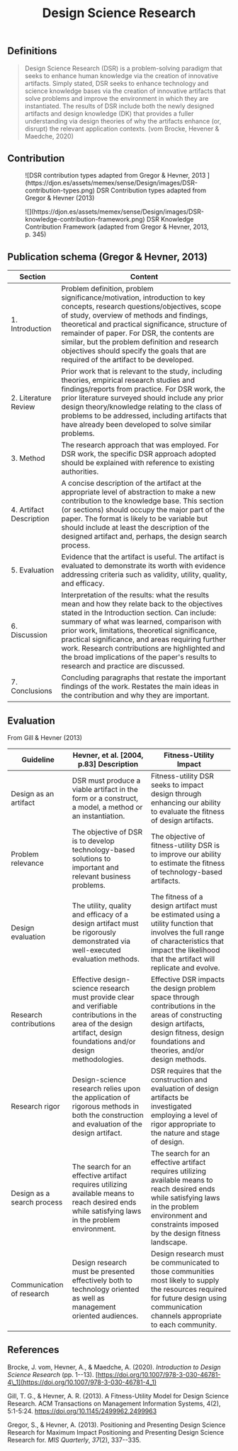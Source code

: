 ﻿---
backlinks:
- title: Design
  url: /sense/Design/design.html
title: Design Science Research
---
## Definitions

> Design Science Research (DSR) is a problem-solving paradigm that seeks to enhance human knowledge via the creation of innovative artifacts. Simply stated, DSR seeks to enhance technology and science knowledge bases via the creation of innovative artifacts that solve problems and improve the environment in which they are instantiated. The results of DSR include both the newly designed artifacts and design knowledge (DK) that provides a fuller understanding via design theories of why the artifacts enhance (or, disrupt) the relevant application contexts. (vom Brocke, Hevener & Maedche, 2020)

## Contribution

<figure markdown>
![DSR contribution types adapted from Gregor & Hevner, 2013 ](https://djon.es/assets/memex/sense/Design/images/DSR-contribution-types.png)
<caption>DSR Contribution types adapted from Gregor & Hevner (2013)</caption>
</figure>

<figure markdown>
![](https://djon.es/assets/memex/sense/Design/images/DSR-knowledge-contribution-framework.png)
<caption>DSR Knowledge Contribution Framework (adapted from Gregor & Hevner, 2013, p. 345)
</figure>

## Publication schema (Gregor & Hevner, 2013)

| Section | Content |
| --- | --- |
| 1. Introduction | Problem definition, problem significance/motivation, introduction to key concepts, research questions/objectives, scope of study, overview of methods and findings, theoretical and practical significance, structure of remainder of paper. For DSR, the contents are similar, but the problem definition and research objectives should specify the goals that are required of the artifact to be developed. |
| 2. Literature Review | Prior work that is relevant to the study, including theories, empirical research studies and findings/reports from practice. For DSR work, the prior literature surveyed should include any prior design theory/knowledge relating to the class of problems to be addressed, including artifacts that have already been developed to solve similar problems. |
| 3. Method | The research approach that was employed. For DSR work, the specific DSR approach adopted should be explained with reference to existing authorities. | 
| 4. Artifact Description | A concise description of the artifact at the appropriate level of abstraction to make a new contribution to the knowledge base. This section (or sections) should occupy the major part of the paper. The format is likely to be variable but should include at least the description of the designed artifact and, perhaps, the design search process. |
| 5. Evaluation | Evidence that the artifact is useful. The artifact is evaluated to demonstrate its worth with evidence addressing criteria such as validity, utility, quality, and efficacy. |
| 6. Discussion | Interpretation of the results: what the results mean and how they relate back to the objectives stated in the Introduction section. Can include: summary of what was learned, comparison with prior work, limitations, theoretical significance, practical significance, and areas requiring further work. Research contributions are highlighted and the broad implications of the paper's results to research and practice are discussed. | 
| 7. Conclusions | Concluding paragraphs that restate the important findings of the work. Restates the main ideas in the contribution and why they are important. |

## Evaluation

From Gill & Hevner (2013)

| Guideline | Hevner, et al. [2004, p.83] Description | Fitness-Utility Impact |
| --- | --- | --- |
| Design as an artifact | DSR must produce a viable artifact in the form or a construct, a model, a method or an instantiation. | Fitness-utility DSR seeks to impact design through enhancing our ability to evaluate the fitness of design artifacts. |
| Problem relevance | The objective of DSR is to develop technology-based solutions to important and relevant business problems. | The objective of fitness-utility DSR is to improve our ability to estimate the fitness of technology-based artifacts. |
| Design evaluation | The utility, quality and efficacy of a design artifact must be rigorously demonstrated via well-executed evaluation methods. | The fitness of a design artifact must be estimated using a utility function that involves the full range of characteristics that impact the likelihood that the artifact will replicate and evolve. |
| Research contributions | Effective design-science research must provide clear and verifiable contributions in the area of the design artifact, design foundations and/or design methodologies.  | Effective DSR impacts the design problem space through contributions in the areas of constructing design artifacts, design fitness, design foundations and theories, and/or design methods. |
| Research rigor | Design-science research relies upon the application of rigorous methods in both the construction and evaluation of the design artifact. | DSR requires that the construction and evaluation of design artifacts be investigated employing a level of rigor appropriate to the nature and stage of design. |
| Design as a search process | The search for an effective artifact requires utilizing available means to reach desired ends while satisfying laws in the problem environment. | The search for an effective artifact requires utilizing available means to reach desired ends while satisfying laws in the problem environment and constraints imposed by the design fitness landscape. |
| Communication of research | Design research must be presented effectively both to technology oriented as well as management oriented audiences. | Design research must be communicated to those communities most likely to supply the resources required for future design using communication channels appropriate to each community. |

## References

Brocke, J. vom, Hevner, A., & Maedche, A. (2020). *Introduction to Design Science Research* (pp. 1--13). [https://doi.org/10.1007/978-3-030-46781-4\_1](https://doi.org/10.1007/978-3-030-46781-4_1)

Gill, T. G., & Hevner, A. R. (2013). A Fitness-Utility Model for Design Science Research. ACM Transactions on Management Information Systems, 4(2), 5:1-5:24. https://doi.org/10.1145/2499962.2499963

Gregor, S., & Hevner, A. (2013). Positioning and Presenting Design Science Research for Maximum Impact Positioning and Presenting Design Science Research for. *MIS Quarterly*, *37*(2), 337--335.